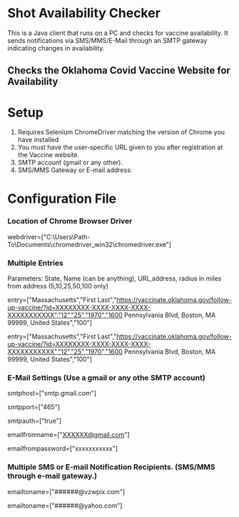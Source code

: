 # Shot Availability Checker

This is a Java client that runs on a PC and checks for vaccine availability.  It sends notifications
via SMS/MMS/E-Mail through an SMTP gateway indicating changes in availability. 

## Checks the Oklahoma Covid Vaccine Website for Availability

# Setup
1) Requires Selenium ChromeDriver matching the version of Chrome you have installed
2) You must have the user-specific URL given to you after registration at the Vaccine website.
3) SMTP account (gmail or any other).
4) SMS/MMS Gateway or E-mail address:

# Configuration File
### Location of Chrome Browser Driver
webdriver=["C:\Users\Path-To\Documents\chromedriver_win32\chromedriver.exe"]

### Multiple Entries
Parameters: State, Name (can be anything), URL,address, radius in miles from address (5,10,25,50,100 only)

entry=["Massachusetts","First Last","https://vaccinate.oklahoma.gov/follow-up-vaccine/?id=XXXXXXXX-XXXX-XXXX-XXXX-XXXXXXXXXXX","12","25","1970","1600 Pennsylvania Blvd, Boston, MA 99999, United States","100"]

entry=["Massachusetts","First Last","https://vaccinate.oklahoma.gov/follow-up-vaccine/?id=XXXXXXXX-XXXX-XXXX-XXXX-XXXXXXXXXXX","12","25","1970","1600 Pennsylvania Blvd, Boston, MA 99999, United States","100"]

### E-Mail Settings (Use a gmail or any othe SMTP account)
smtphost=["smtp.gmail.com"]

smtpport=["465"]

smtpauth=["true"]

emailfromname=["XXXXXX@gmail.com"]

emailfrompassword=["xxxxxxxxxxx"]

### Multiple SMS or E-mail Notification Recipients. (SMS/MMS through e-mail gateway.)
emailtoname=["######@vzwpix.com"]

emailtoname=["######@yahoo.com"]
